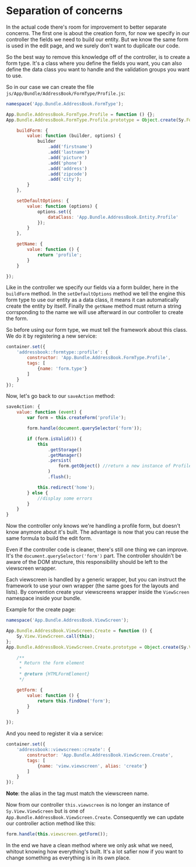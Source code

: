 # Separation of concerns

In the actual code there's room for improvement to better separate concerns. The first one is about the creation form, for now we specify in our controller the fields we need to build our entity. But we know the same form is used in the edit page, and we surely don't want to duplicate our code.

So the best way to remove this knowledge off of the controller, is to create a form type. It's a class where you define the fields you want, you can also define the data class you want to handle and the validation groups you want to use.

So in our case we can create the file `js/App/Bundle/AddressBook/FormType/Profile.js`:

```js
namespace('App.Bundle.AddressBook.FormType');

App.Bundle.AddressBook.FormType.Profile = function () {};
App.Bundle.AddressBook.FormType.Profile.prototype = Object.create(Sy.Form.FormTypeInterface.prototype, {

    buildForm: {
        value: function (builder, options) {
            builder
                .add('firstname')
                .add('lastname')
                .add('picture')
                .add('phone')
                .add('address')
                .add('zipcode')
                .add('city');
        }
    },

    setDefaultOptions: {
        value: function (options) {
            options.set({
                dataClass: 'App.Bundle.AddressBook.Entity.Profile'
            });
        }
    },

    getName: {
        value: function () {
            return 'profile';
        }
    }

});
```

Like in the controller we specify our fields via a form builder, here in the `buildForm` method. In the `setDefaultOptions` method we tell the engine this form type to use our entity as a data class, it means it can automatically create the entity by itself. Finally the `getName` method must return a string corrsponding to the name we will use afterward in our controller to create the form.

So before using our form type, we must tell the framework about this class. We do it by registering a new service:

```js
container.set({
    'addressbook::formtype::profile': {
        constructor: 'App.Bundle.AddressBook.FormType.Profile',
        tags: [
            {name: 'form.type'}
        ]
    }
});
```

Now, let's go back to our `saveAction` method:

```js
saveAction: {
    value: function (event) {
        var form = this.createForm('profile');

        form.handle(document.querySelector('form'));

        if (form.isValid()) {
            this
                .getStorage()
                .getManager()
                .persist(
                    form.getObject() //return a new instance of Profile
                )
                .flush();

            this.redirect('home');
        } else {
            //display some errors
        }
    }
}
```
Now the controller only knows we're handling a profile form, but doesn't know anymore about it's built. The advantage is now that you can reuse the same formula to build the edit form.

Even if the controller code is cleaner, there's still one thing we can improve. It's the `document.querySelector('form')` part. The controller shouldn't be aware of the DOM structure, this responsibility should be left to the viewscreen wrapper.

Each viewscreen is handled by a generic wrapper, but you can instruct the framework to use your own wrapper (the same goes for the layouts and lists). By convention create your viewscreens wrapper inside the `ViewScreen` namespace inside your bundle.

Example for the create page:
```js
namespace('App.Bundle.AddressBook.ViewScreen');

App.Bundle.AddressBook.ViewScreen.Create = function () {
    Sy.View.ViewScreen.call(this);
};
App.Bundle.AddressBook.ViewScreen.Create.prototype = Object.create(Sy.View.ViewScreen.prototype, {

    /**
     * Return the form element
     *
     * @return {HTMLFormElement}
     */

    getForm: {
        value: function () {
            return this.findOne('form');
        }
    }

});
```
And you need to register it via a service:
```js
container.set({
    'addressbook::viewscreen::create': {
        constructor: 'App.Bundle.AddressBook.ViewScreen.Create',
        tags: [
            {name: 'view.viewscreen', alias: 'create'}
        ]
    }
});
```
**Note**: the alias in the tag must match the viewscreen name.

Now from our controller `this.viewscreen` is no longer an instance of `Sy.View.ViewScreen` but is one of `App.Bundle.AddressBook.ViewScreen.Create`. Consequently we can update our controller action method like this:

```js
form.handle(this.viewscreen.getForm());
```

In the end we have a clean method where we only ask what we need, whitout knowing how everything's built. It's a lot safier now if you want to change something as everything is in its own place.
